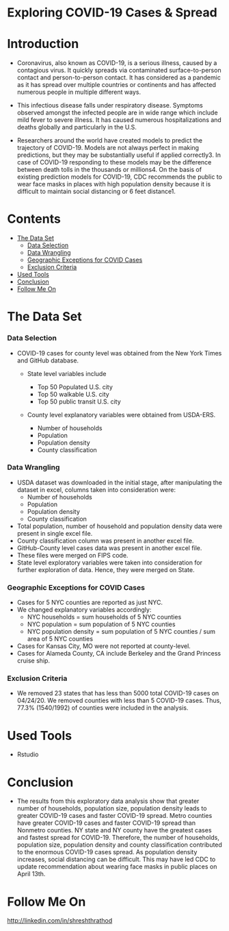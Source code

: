 # Exploring COVID-19 Cases & Spread

# Introduction

- Coronavirus, also known as COVID-19, is a serious illness, caused by a contagious virus. It quickly spreads via contaminated surface-to-person contact and person-to-person contact. It has considered as a pandemic as it has spread over multiple countries or continents and has affected numerous people in multiple different ways.

- This infectious disease falls under respiratory disease. Symptoms observed amongst the infected people are in wide range which include mild fever to severe illness. It has caused numerous hospitalizations and deaths globally and particularly in the U.S.

- Researchers around the world have created models to predict the trajectory of COVID-19. Models are not always perfect in making predictions, but they may be substantially useful if applied correctly3. In case of COVID-19 responding to these models may be the difference between death tolls in the thousands or millions4. On the basis of existing prediction models for COVID-19, CDC recommends the public to wear face masks in places with high population density because it is difficult to maintain social distancing or 6 feet distance1.

# Contents

- [The Data Set](#the-data-set)
  - [Data Selection](#data-selection)
  - [Data Wrangling](#data-wrangling)
  - [Geographic Exceptions for COVID Cases](#geographic-exceptions-for-covid-cases)
  - [Exclusion Criteria](#exclusion-criteria)
- [Used Tools](#used-tools)
- [Conclusion](#conclusion)
- [Follow Me On](#follow-me-on)


# The Data Set
### Data Selection
  - COVID-19 cases for county level was obtained from the New York Times and GitHub database. 

    - State level variables include 
      - Top 50 Populated U.S. city 
      - Top 50 walkable U.S. city
      - Top 50 public transit U.S. city 

    - County level explanatory variables were obtained from USDA-ERS. 
      - Number of households
      - Population
      - Population density
      - County classification

### Data Wrangling
  - USDA dataset was downloaded in the initial stage, after manipulating the dataset in excel, columns taken into consideration were: 
    - Number of households 
    - Population 
    - Population density 
    - County classification 
  - Total population, number of household and population density data were present in single excel file. 
  - County classification column was present in another excel file. 
  - GitHub-County level cases data was present in another excel file. 
  - These files were merged on FIPS code.
  - State level exploratory variables were taken into consideration for further exploration of data. Hence, they were merged on State.
 
### Geographic Exceptions for COVID Cases
  - Cases for 5 NYC counties are reported as just NYC. 
  - We changed explanatory variables accordingly: 
    - NYC households = sum households of 5 NYC counties 
    - NYC population = sum population of 5 NYC counties 
    - NYC population density = sum population of 5 NYC counties / sum area of 5 NYC counties 
  - Cases for Kansas City, MO were not reported at county-level. 
  - Cases for Alameda County, CA include Berkeley and the Grand Princess cruise ship. 

### Exclusion Criteria
- We removed 23 states that has less than 5000 total COVID-19 cases on 04/24/20. We removed counties with less than 5 COVID-19 cases. Thus, 77.3% (1540/1992) of counties were included in the analysis. 


# Used Tools
- Rstudio


# Conclusion
- The results from this exploratory data analysis show that greater number of households, population size, population density leads to greater COVID-19 cases and faster COVID-19 spread. Metro counties have greater COVID-19 cases and faster COVID-19 spread than Nonmetro counties. NY state and NY county have the greatest cases and fastest spread for COVID-19. Therefore, the number of households, population size, population density and county classification contributed to the enormous COVID-19 cases spread. As population density increases, social distancing can be difficult. This may have led CDC to update recommendation about wearing face masks in public places on April 13th.


# Follow Me On
http://linkedin.com/in/shreshthrathod
